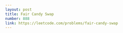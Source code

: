 ```yaml
---
layout: post
title: Fair Candy Swap
number: 888
link: https://leetcode.com/problems/fair-candy-swap
---
```

